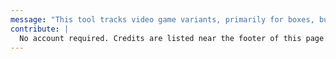 ```yaml
---
message: "This tool tracks video game variants, primarily for boxes, but inner contents are noted when appropriate. International regions are specified in a game's title or notes. Looking for the complete data used by this search tool? It is publicly hosted [here](https://github.com/geotrev/afew.games/tree/main/public/collections/games). We request respectful behavior and avoiding abuse (e.g., using scripts and automated tools) of\_this page.\n"
contribute: |
  No account required. Credits are listed near the footer of this page.
---
```


